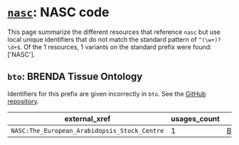 # [`nasc`](https://bioregistry.io/nasc): NASC code

This page summarize the different resources that reference `nasc`
but use local unique identifiers that do not match the standard pattern of
`^(\w+)?\d+$`. Of the 1 resources,
1 variants on the standard prefix were found: ['NASC'].

## `bto`: BRENDA Tissue Ontology

Identifiers for this prefix are given incorrectly in `bto`. See the [GitHub repository](https://github.com/BRENDA-Enzymes/BTO).

| external_xref                                |   usages_count | usages                                                    |
|----------------------------------------------|----------------|-----------------------------------------------------------|
| `NASC:The_European_Arabidopsis_Stock_Centre` |              1 | [BTO:0003086](http://purl.obolibrary.org/obo/BTO_0003086) |


